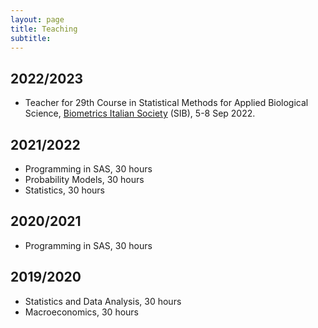```yaml
---
layout: page
title: Teaching
subtitle: 
---
```


## 2022/2023
- Teacher for 29th Course in Statistical Methods for Applied Biological Science, [Biometrics Italian Society](https://ibs-italy.org) (SIB), 5-8 Sep 2022.

## 2021/2022
- Programming in SAS, 30 hours
- Probability Models, 30 hours
- Statistics, 30 hours

## 2020/2021
- Programming in SAS, 30 hours

## 2019/2020
- Statistics and Data Analysis, 30 hours
- Macroeconomics, 30 hours

